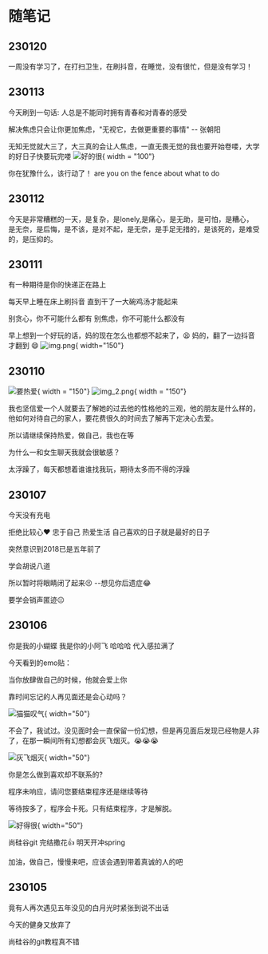 # 随笔记

## 230120
一周没有学习了，在打扫卫生，在刷抖音，在睡觉，没有很忙，但是没有学习！

## 230113
今天刷到一句话: 人总是不能同时拥有青春和对青春的感受

解决焦虑只会让你更加焦虑，"无视它，去做更重要的事情" -- 张朝阳

无知无觉就大三了，大三真的会让人焦虑，一直无畏无觉的我也要开始卷喽，大学的好日子快要玩完喽
![好的很](随笔记.assets/image-20230106223402725.png){ width = "100"}

你在犹豫什么，该行动了！
are you on the fence about what to do

## 230112
今天是非常糟糕的一天，是复杂，是lonely,是痛心，是无助，是可怕，是糟心，是无奈，是后悔，是不该，是对不起，是无奈，是手足无措的，是该死的，是难受的，是压抑的。

## 230111
有一种期待是你的快递正在路上

每天早上睡在床上刷抖音 直到干了一大碗鸡汤才能起来

别贪心，你不可能什么都有 别焦虑，你不可能什么都没有

早上想到一个好玩的话，妈的现在怎么也都想不起来了，😫
妈的，翻了一边抖音才翻到 😄
![img.png](随笔记.assets/img.png){ width="150"}


## 230110
![要热爱](随笔记.assets/img热爱.png){ width = "150"}
![img_2.png](随笔记.assets/img_2.png){ width = "150"}

我也坚信爱一个人就要去了解她的过去他的性格他的三观，他的朋友是什么样的，他如何对待自己的家人，要花费很久的时间去了解再下定决心去爱。

所以请继续保持热爱，做自己，我也在等


为什么一和女生聊天我就会很敏感？

太浮躁了，每天都想着谁谁找我玩，期待太多而不得的浮躁




## 230107

今天没有充电  



拒绝比较心♥  忠于自己 热爱生活 自己喜欢的日子就是最好的日子



突然意识到2018已是五年前了



学会胡说八道



所以暂时将眼睛闭了起来😣     --想见你后遗症😂



要学会销声匿迹😐


## 230106

你是我的小蝴蝶 我是你的小阿飞 哈哈哈 代入感拉满了

今天看到的emo贴：

  当你放肆做自己的时候，他就会爱上你

  靠时间忘记的人再见面还是会心动吗？ 

  ![猫猫叹气](./随笔记.assets/image-20230106222436147.png){ width="50"}

  不会了，我试过。没见面时会一直保留一份幻想，但是再见面后发现已经物是人非了，在那一瞬间所有幻想都会灰飞烟灭。😭😭😭

   ![灰飞烟灭](./随笔记.assets/image-20230106222617106.png){ width="50"}

  你是怎么做到喜欢却不联系的?

  程序未响应，请问您要结束程序还是继续等待 

  等待按多了，程序会卡死。只有结束程序，才是解脱。

  ![好得很](./随笔记.assets/image-20230106223402725.png){ width="50"}


尚硅谷git 完结撒花👍 明天开冲spring


加油，做自己，慢慢来吧，应该会遇到带着真诚的人的吧


## 230105

竟有人再次遇见五年没见的白月光时紧张到说不出话


今天的健身又放弃了


尚硅谷的git教程真不错
